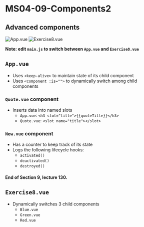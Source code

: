 # MS04-09-Components2
## Advanced components

![App.vue](../assets/a.png?raw=true)
![Exercise8.vue](../assets/b.png?raw=true)

**Note: edit `main.js` to switch between `App.vue` and `Exercise8.vue`**
## `App.vue`
* Uses `<keep-alive>` to maintain state of its child component
* Uses `<component :is="">` to dynamically switch among child components

### `Quote.vue` component
* Inserts data into named slots
	* `App.vue`: `<h3 slot="title">{{quoteTitle}}</h3>`
	* `Quote.vue`: `<slot name="title"></slot>`

### `New.vue` component
* Has a counter to keep track of its state
* Logs the following lifecycle hooks:
	* `activated()`
	* `deactivated()`
	* `destroyed()`

#### End of Section 9, lecture 130.

## `Exercise8.vue`
* Dynamically switches 3 child components
	* `Blue.vue`
	* `Green.vue`
	* `Red.vue` 
